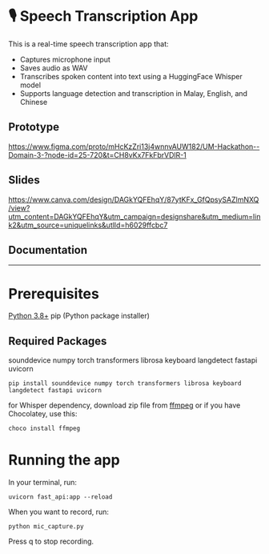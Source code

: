 # 🎙️ Speech Transcription App

This is a real-time speech transcription app that:
- Captures microphone input
- Saves audio as WAV
- Transcribes spoken content into text using a HuggingFace Whisper model
- Supports language detection and transcription in Malay, English, and Chinese

## Prototype
https://www.figma.com/proto/mHcKzZri13j4wnnvAUW182/UM-Hackathon--Domain-3-?node-id=25-720&t=CH8vKx7FkFbrVDlR-1

## Slides
https://www.canva.com/design/DAGkYQFEhqY/87ytKFx_GfQpsySAZlmNXQ/view?utm_content=DAGkYQFEhqY&utm_campaign=designshare&utm_medium=link2&utm_source=uniquelinks&utlId=h6029ffcbc7

## Documentation


---

# Prerequisites
[Python 3.8+](https://www.python.org/downloads/)
pip (Python package installer)

## Required Packages
sounddevice
numpy
torch
transformers
librosa
keyboard
langdetect
fastapi
uvicorn
```
pip install sounddevice numpy torch transformers librosa keyboard langdetect fastapi uvicorn
```

for Whisper dependency, download zip file from [ffmpeg](https://www.gyan.dev/ffmpeg/builds/) or if you have Chocolatey, use this:
```
choco install ffmpeg
```

# Running the app
In your terminal, run:
```
uvicorn fast_api:app --reload
```
When you want to record, run:
```
python mic_capture.py
```
Press q to stop recording.
